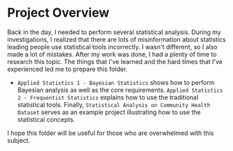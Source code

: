 # Project Overview

Back in the day, I needed to perform several statistical analysis. During my investigations, I realized that there are lots of misinformation about statistics leading people use statistical tools incorrectly. I wasn't different, so I also made a lot of mistakes. After my work was done, I had a plenty of time to research this topic. The things that I've learned and the hard times that I've experienced led me to prepare this folder.

* `Applied Statistics 1 - Bayesian Statistics` shows how to perform Bayesian analysis as well as the core requirements. `Applied Statistics 2 - Frequentist Statistics` explains how to use the traditional statistical tools. Finally, `Statistical Analysis on Community Health Dataset` serves as an example project illustrating how to use the statistical concepts.

I hope this folder will be useful for those  who are overwhelmed with this subject.